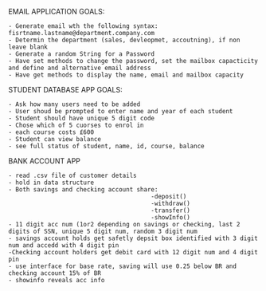 EMAIL APPLICATION GOALS:

    - Generate email wth the following syntax: fisrtname.lastname@department.company.com
    - Determin the department (sales, devleopmet, accoutning), if non leave blank
    - Generate a random String for a Password
    - Have set methods to change the password, set the mailbox capacticity and define and alternative email address
    - Have get methods to display the name, email and mailbox capacity

STUDENT DATABASE APP GOALS:

    - Ask how many users need to be added
    - User shoud be prompted to enter name and year of each student
    - Student should have unique 5 digit code
    - Chose which of 5 cuorses to enrol in
    - each course costs £600
    - Student can view balance
    - see full status of student, name, id, course, balance

BANK ACCOUNT APP

    - read .csv file of customer details
    - hold in data structure
    - Both savings and checking account share:
                                            -deposit()
                                            -withdraw()
                                            -transfer()
                                            -showInfo()
    - 11 digit acc num (1or2 depending on savings or checking, last 2 digits of SSN, unique 5 digit num, random 3 digit num
    - savings account holds get safetly depsit box identified with 3 digit num and accedd with 4 digit pin
    -Checking account holders get debit card with 12 digit num and 4 digit pin
    - use interface for base rate, saving will use 0.25 below BR and checking account 15% of BR
    - showinfo reveals acc info